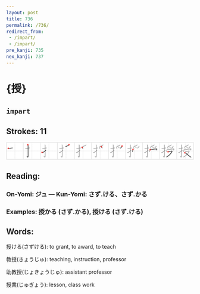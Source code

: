 ```yaml
---
layout: post
title: 736
permalink: /736/
redirect_from:
 - /impart/
 - /impart/
pre_kanji: 735
nex_kanji: 737
---
```


# {授}

## `impart`

## Strokes: 11

<div class="stroke"><img src="../images/E68E88.png" /></div>

## Reading:

### On-Yomi: ジュ &mdash; Kun-Yomi: さず.ける、さず.かる

### Examples: 授かる (さず.かる), 授ける (さず.ける)

## Words:

授ける(さずける): to grant, to award, to teach

教授(きょうじゅ): teaching, instruction, professor

助教授(じょきょうじゅ): assistant professor

授業(じゅぎょう): lesson, class work
